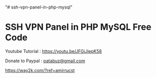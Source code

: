 "# ssh-vpn-panel-in-php-mysql" 

SSH VPN Panel in PHP MySQL Free Code
=====================================

Youtube Tutorial : https://youtu.be/JFGiJjepK58

Donate to Paypal : patabuz@gmail.com


https://way2k.com/?ref=amirrucst
